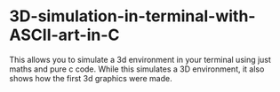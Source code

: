 # 3D-simulation-in-terminal-with-ASCII-art-in-C
This allows you to simulate a 3d environment in your terminal using just maths and pure c code. While this simulates a 3D environment, it also shows how the first  3d graphics were made. 

